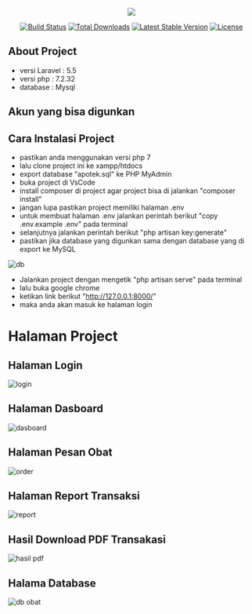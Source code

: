 <p align="center"><img src="https://laravel.com/assets/img/components/logo-laravel.svg"></p>

<p align="center">
<a href="https://travis-ci.org/laravel/framework"><img src="https://travis-ci.org/laravel/framework.svg" alt="Build Status"></a>
<a href="https://packagist.org/packages/laravel/framework"><img src="https://poser.pugx.org/laravel/framework/d/total.svg" alt="Total Downloads"></a>
<a href="https://packagist.org/packages/laravel/framework"><img src="https://poser.pugx.org/laravel/framework/v/stable.svg" alt="Latest Stable Version"></a>
<a href="https://packagist.org/packages/laravel/framework"><img src="https://poser.pugx.org/laravel/framework/license.svg" alt="License"></a>
</p>

## About Project
* versi Laravel : 5.5
* versi php : 7.2.32
* database : Mysql

## Akun yang bisa digunkan

## Cara Instalasi Project
* pastikan anda menggunakan versi php 7
* lalu clone project ini ke xampp/htdocs
* export database "apotek.sql" ke PHP MyAdmin
* buka project di VsCode
* install composer di project agar project bisa di jalankan "composer install"
* jangan lupa pastikan project memiliki halaman .env
* untuk membuat halaman .env jalankan perintah berikut "copy .env.example .env" pada terminal
* selanjutnya jalankan perintah berikut "php artisan key:generate"
* pastikan jika database yang digunkan sama dengan database yang di export ke MySQL

![db](https://user-images.githubusercontent.com/92254494/152670507-7b086956-0e83-4271-9410-e6023d7a385c.PNG)

* Jalankan project dengan mengetik "php artisan serve" pada terminal
* lalu buka google chrome
* ketikan link berikut "http://127.0.0.1:8000/"
* maka anda akan masuk ke halaman login

# Halaman Project
## Halaman Login
![login](https://user-images.githubusercontent.com/92254494/152669880-61f5dad3-2f11-4103-a90c-5ce030ca9c24.PNG)

## Halaman Dasboard
![dasboard](https://user-images.githubusercontent.com/92254494/152669893-f4fea346-eee1-4772-8c8c-3926ccda066c.PNG)

## Halaman Pesan Obat
![order](https://user-images.githubusercontent.com/92254494/152669898-359fcdda-939e-47c7-9aa2-fc3224ba8fe3.PNG)

## Halaman Report Transaksi
![report](https://user-images.githubusercontent.com/92254494/152669900-416bc94e-95cf-491d-83aa-ee59178340e9.PNG)

## Hasil Download PDF Transakasi
![hasil pdf](https://user-images.githubusercontent.com/92254494/152669904-d23db4e8-b8ad-4c5f-958d-4329f2f9ae76.PNG)

## Halama Database
![db obat](https://user-images.githubusercontent.com/92254494/152669908-6fc3e23b-a502-4b34-ab1f-9d0ea600541f.PNG)
